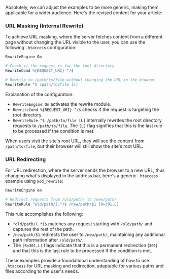 
Absolutely, we can adjust the examples to be more generic, making them applicable for a wider audience. Here's the revised content for your article:

### URL Masking (Internal Rewrite)

To achieve URL masking, where the server fetches content from a different page without changing the URL visible to the user, you can use the following `.htaccess` configuration:

```apache
RewriteEngine On

# Check if the request is for the root directory
RewriteCond %{REQUEST_URI} ^/$

# Rewrite to /path/to/file without changing the URL in the browser
RewriteRule ^$ /path/to/file [L]
```

Explanation of the configuration:

- `RewriteEngine On` activates the rewrite module.
- `RewriteCond %{REQUEST_URI} ^/$` checks if the request is targeting the root directory.
- `RewriteRule ^$ /path/to/file [L]` internally rewrites the root directory requests to `/path/to/file`. The `[L]` flag signifies that this is the last rule to be processed if the condition is met.

When users visit the site's root URL, they will see the content from `/path/to/file`, but their browser will still show the site's root URL.

### URL Redirecting

For URL redirection, where the server sends the browser to a new URL, thus changing what's displayed in the address bar, here's a generic `.htaccess` example using `mod_rewrite`:

```apache
RewriteEngine on

# Redirect requests from /old/path/ to /new/path/
RewriteRule ^old/path/(.*)$ /new/path/$1 [R=301,L]
```

This rule accomplishes the following:

- `^old/path/(.*)$` matches any request starting with `/old/path/` and captures the rest of the path.
- `/new/path/$1` redirects the user to `/new/path/`, maintaining any additional path information after `/old/path/`.
- The `[R=301,L]` flags indicate that this is a permanent redirection (`301`) and that this is the last rule to be processed if the condition is met.

These examples provide a foundational understanding of how to use `.htaccess` for URL masking and redirection, adaptable for various paths and files according to the user's needs.